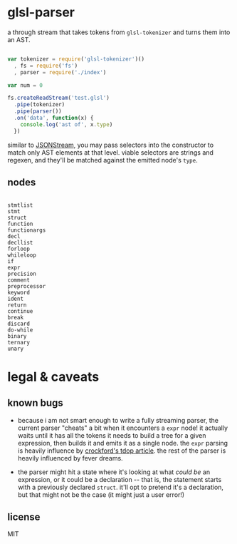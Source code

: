 glsl-parser
===========

a through stream that takes tokens from `glsl-tokenizer` and turns them into
an AST.

```javascript

var tokenizer = require('glsl-tokenizer')()
  , fs = require('fs')
  , parser = require('./index')

var num = 0

fs.createReadStream('test.glsl')
  .pipe(tokenizer)
  .pipe(parser())
  .on('data', function(x) {
    console.log('ast of', x.type)
  })

```

similar to [JSONStream](https://github.com/dominictarr/JSONStream), you may pass selectors
into the constructor to match only AST elements at that level. viable selectors are strings
and regexen, and they'll be matched against the emitted node's `type`.

nodes
-----

```

stmtlist
stmt
struct
function
functionargs
decl
decllist
forloop
whileloop
if
expr
precision
comment
preprocessor
keyword
ident
return
continue
break
discard
do-while
binary
ternary
unary

```

legal & caveats
===============

known bugs
----------

* because i am not smart enough to write a fully streaming parser, the current parser "cheats" a bit when it encounters a `expr` node! it actually waits until it has all the tokens it needs to build a tree for a given expression, then builds it and emits it as a single node. the `expr` parsing is heavily influence by [crockford's tdop article](http://javascript.crockford.com/tdop/tdop.html). the rest of the parser is heavily influenced by fever dreams.

* the parser might hit a state where it's looking at what *could be* an expression, or it could be a declaration --
that is, the statement starts with a previously declared `struct`. it'll opt to pretend it's a declaration, but that
might not be the case (it might just a user error!)

license
-------

MIT
